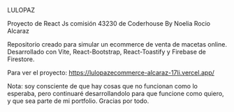 LULOPAZ

Proyecto de React Js comisión 43230 de Coderhouse
By Noelia Rocio Alcaraz

Repositorio creado para simular un ecommerce de venta de macetas online. Desarrollado con Vite, React-Bootstrap, React-Toastify y Firebase de Firestore.

Para ver el proyecto: https://lulopazecommerce-alcaraz-17li.vercel.app/ 

Nota: soy consciente de que hay cosas que no funcionan como lo esperaba, pero continuaré desarrollandolo para que funcione como quiero, y que sea parte de mi portfolio. Gracias por todo. 
